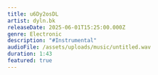 ```yaml
---
title: u6Dy2osDL
artist: dyln.bk
releaseDate: 2025-06-01T15:25:00.000Z
genre: Electronic
description: "#Instrumental"
audioFile: /assets/uploads/music/untitled.wav
duration: 1:43
featured: true
---
```

